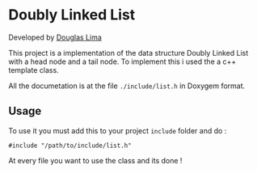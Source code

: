 # Doubly Linked List
Developed by [Douglas Lima](https://projetos.imd.ufrn.br/DougAlves)

This project is a implementation of the data structure Doubly Linked List with a head node and a
tail node. To implement this i used the a c++ template class.

All the documetation is at the file `./include/list.h` in Doxygem format.

## Usage
To use it you must add this to your project `include` folder and do :

```
#include "/path/to/include/list.h"
```

At every file you want to use the class and its done !
